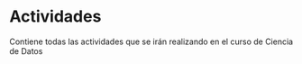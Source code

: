 # Actividades
Contiene todas las actividades que se irán realizando en el curso de Ciencia de Datos
